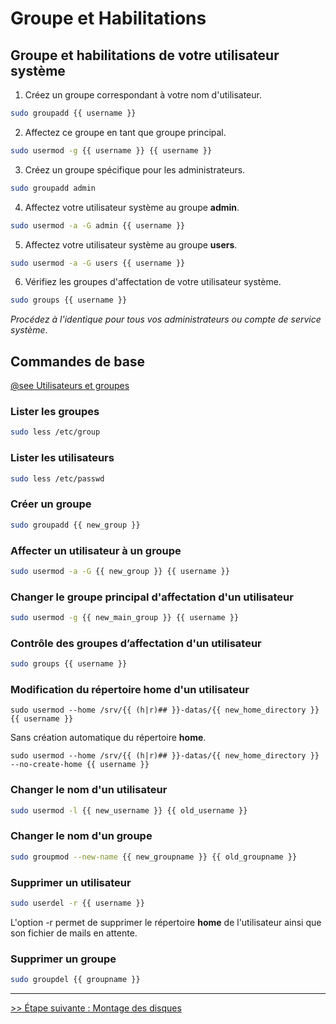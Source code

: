 # Groupe et Habilitations

## Groupe et habilitations de votre utilisateur système

1. Créez un groupe correspondant à votre nom d'utilisateur.

```bash
sudo groupadd {{ username }}
```

2. Affectez ce groupe en tant que groupe principal.

```bash
sudo usermod -g {{ username }} {{ username }}
```

3. Créez un groupe spécifique pour les administrateurs.

```bash
sudo groupadd admin
```

4. Affectez votre utilisateur système au groupe **admin**.

```bash
sudo usermod -a -G admin {{ username }}
```

5. Affectez votre utilisateur système au groupe **users**.

```bash
sudo usermod -a -G users {{ username }}
```

6. Vérifiez les groupes d'affectation de votre utilisateur système.

```bash
sudo groups {{ username }}
```

*Procédez à l'identique pour tous vos administrateurs ou compte de service système*.

## Commandes de base

[@see Utilisateurs et groupes](https://wiki.archlinux.fr/Utilisateurs_et_Groupes)

### Lister les groupes

```bash
sudo less /etc/group
```

### Lister les utilisateurs

```bash
sudo less /etc/passwd
```

### Créer un groupe

```bash
sudo groupadd {{ new_group }}
```

### Affecter un utilisateur à un groupe

```bash
sudo usermod -a -G {{ new_group }} {{ username }}
```

### Changer le groupe principal d'affectation d'un utilisateur

```bash
sudo usermod -g {{ new_main_group }} {{ username }}
```

### Contrôle des groupes d’affectation d'un utilisateur

```bash
sudo groups {{ username }}
```

### Modification du répertoire home d'un utilisateur

```
sudo usermod --home /srv/{{ (h|r)## }}-datas/{{ new_home_directory }} {{ username }}
```

Sans création automatique du répertoire **home**.

```
sudo usermod --home /srv/{{ (h|r)## }}-datas/{{ new_home_directory }} --no-create-home {{ username }}
```

### Changer le nom d'un utilisateur

```bash
sudo usermod -l {{ new_username }} {{ old_username }}
```

### Changer le nom d'un groupe

```bash
sudo groupmod --new-name {{ new_groupname }} {{ old_groupname }}
```

### Supprimer un utilisateur

```bash
sudo userdel -r {{ username }}
```

L'option -r permet de supprimer le répertoire **home** de l'utilisateur ainsi que son fichier de mails en attente.

### Supprimer un groupe

```bash
sudo groupdel {{ groupname }}
```

---
[>> Étape suivante : Montage des disques](04-disk-mounting.md)